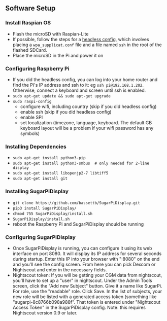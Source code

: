 
## Software Setup

### Install Raspian OS
- Flash the microSD with Raspian-Lite
- If possible, follow the steps for a [headless config](https://www.raspberrypi.org/documentation/configuration/wireless/headless.md), which involves placing a ``wpa_supplicat.conf`` file and a file named ``ssh`` in the root of the flashed SDCard.
- Place the microSD in the Pi and power it on

### Configuring Raspberry Pi
- If you did the headless config, you can log into your home router and find the Pi's IP address and ssh to it: eg ``ssh pi@192.168.1.202``.  Otherwise, connect a keyboard and screen until ssh is enabled.
- ``sudo apt-get update && sudo apt-get upgrade``
- ``sudo raspi-config``
  - configure wifi, including country (skip if you did headless config)
  - enable ssh (skip if you did headless config)
  - enable SPI
  - set localization (timezone, language, keyboard.  The default GB keyboard layout will be a problem if your wifi password has any symbols)

### Installing Dependencies
- ``sudo apt-get install python3-pip``
- ``sudo apt-get install python3-smbus  # only needed for 2-line display``
- ``sudo apt-get install libopenjp2-7 libtiff5``
- ``sudo apt-get install git``

### Installing SugarPiDisplay
- ``git clone https://github.com/bassettb/SugarPiDisplay.git``
- ``pip3 install SugarPiDisplay/``
- ``chmod 755 SugarPiDisplay/install.sh``
- ``SugarPiDisplay/install.sh``
- reboot the Raspberry Pi and SugarPiDisplay should be running

### Configuring SugarPiDisplay
- Once SugarPiDisplay is running, you can configure it using its web interface on port 8080.  It will display its IP address for several seconds during startup.  Enter this IP into your browser with ":8080" on the end and you'll see the config screen.  From here you can pick Dexcom or Nightscout and enter in the necessary fields.
- Nightscout token: If you will be getting your CGM data from nightscout, you'll have to set up a "user" in nightscout.  Under the Admin Tools screen, click the "Add new Subject" button.  Give it a name like SugarPi.  For role, use the "readable" role.  Click Save.  In the list of subjects, your new role will be listed with a generated access token (something like "sugarpi-8c8766b098a988f".  That token is entered under "Nightscout Access Token" in the SugarPiDisplay config.  Note: this requires Nightscout version 0.9 or later.
